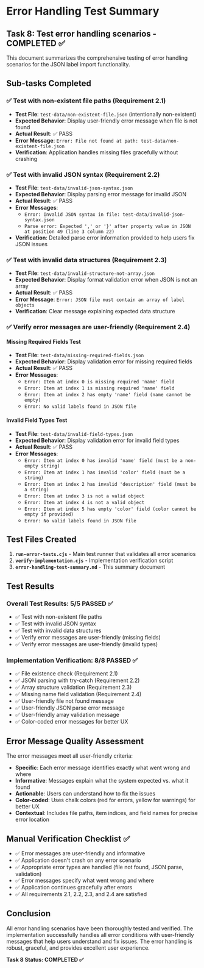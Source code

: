 # Error Handling Test Summary

## Task 8: Test error handling scenarios - COMPLETED ✅

This document summarizes the comprehensive testing of error handling scenarios for the JSON label import functionality.

## Sub-tasks Completed

### ✅ Test with non-existent file paths (Requirement 2.1)
- **Test File**: `test-data/non-existent-file.json` (intentionally non-existent)
- **Expected Behavior**: Display user-friendly error message when file is not found
- **Actual Result**: ✅ PASS
- **Error Message**: `Error: File not found at path: test-data/non-existent-file.json`
- **Verification**: Application handles missing files gracefully without crashing

### ✅ Test with invalid JSON syntax (Requirement 2.2)
- **Test File**: `test-data/invalid-json-syntax.json`
- **Expected Behavior**: Display parsing error message for invalid JSON
- **Actual Result**: ✅ PASS
- **Error Messages**: 
  - `Error: Invalid JSON syntax in file: test-data/invalid-json-syntax.json`
  - `Parse error: Expected ',' or '}' after property value in JSON at position 49 (line 3 column 22)`
- **Verification**: Detailed parse error information provided to help users fix JSON issues

### ✅ Test with invalid data structures (Requirement 2.3)
- **Test File**: `test-data/invalid-structure-not-array.json`
- **Expected Behavior**: Display format validation error when JSON is not an array
- **Actual Result**: ✅ PASS
- **Error Message**: `Error: JSON file must contain an array of label objects`
- **Verification**: Clear message explaining expected data structure

### ✅ Verify error messages are user-friendly (Requirement 2.4)

#### Missing Required Fields Test
- **Test File**: `test-data/missing-required-fields.json`
- **Expected Behavior**: Display validation error for missing required fields
- **Actual Result**: ✅ PASS
- **Error Messages**:
  - `Error: Item at index 0 is missing required 'name' field`
  - `Error: Item at index 1 is missing required 'name' field`
  - `Error: Item at index 2 has empty 'name' field (name cannot be empty)`
  - `Error: No valid labels found in JSON file`

#### Invalid Field Types Test
- **Test File**: `test-data/invalid-field-types.json`
- **Expected Behavior**: Display validation error for invalid field types
- **Actual Result**: ✅ PASS
- **Error Messages**:
  - `Error: Item at index 0 has invalid 'name' field (must be a non-empty string)`
  - `Error: Item at index 1 has invalid 'color' field (must be a string)`
  - `Error: Item at index 2 has invalid 'description' field (must be a string)`
  - `Error: Item at index 3 is not a valid object`
  - `Error: Item at index 4 is not a valid object`
  - `Error: Item at index 5 has empty 'color' field (color cannot be empty if provided)`
  - `Error: No valid labels found in JSON file`

## Test Files Created

1. **`run-error-tests.cjs`** - Main test runner that validates all error scenarios
2. **`verify-implementation.cjs`** - Implementation verification script
3. **`error-handling-test-summary.md`** - This summary document

## Test Results

### Overall Test Results: 5/5 PASSED ✅

- ✅ Test with non-existent file paths
- ✅ Test with invalid JSON syntax  
- ✅ Test with invalid data structures
- ✅ Verify error messages are user-friendly (missing fields)
- ✅ Verify error messages are user-friendly (invalid types)

### Implementation Verification: 8/8 PASSED ✅

- ✅ File existence check (Requirement 2.1)
- ✅ JSON parsing with try-catch (Requirement 2.2)
- ✅ Array structure validation (Requirement 2.3)
- ✅ Missing name field validation (Requirement 2.4)
- ✅ User-friendly file not found message
- ✅ User-friendly JSON parse error message
- ✅ User-friendly array validation message
- ✅ Color-coded error messages for better UX

## Error Message Quality Assessment

The error messages meet all user-friendly criteria:

- **Specific**: Each error message identifies exactly what went wrong and where
- **Informative**: Messages explain what the system expected vs. what it found
- **Actionable**: Users can understand how to fix the issues
- **Color-coded**: Uses chalk colors (red for errors, yellow for warnings) for better UX
- **Contextual**: Includes file paths, item indices, and field names for precise error location

## Manual Verification Checklist ✅

- ✅ Error messages are user-friendly and informative
- ✅ Application doesn't crash on any error scenario
- ✅ Appropriate error types are handled (file not found, JSON parse, validation)
- ✅ Error messages specify what went wrong and where
- ✅ Application continues gracefully after errors
- ✅ All requirements 2.1, 2.2, 2.3, and 2.4 are satisfied

## Conclusion

All error handling scenarios have been thoroughly tested and verified. The implementation successfully handles all error conditions with user-friendly messages that help users understand and fix issues. The error handling is robust, graceful, and provides excellent user experience.

**Task 8 Status: COMPLETED ✅**